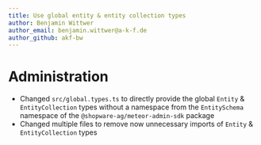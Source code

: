 ```yaml
---
title: Use global entity & entity collection types
author: Benjamin Wittwer
author_email: benjamin.wittwer@a-k-f.de
author_github: akf-bw
---
```

# Administration
* Changed `src/global.types.ts` to directly provide the global `Entity` & `EntityCollection` types without a namespace from the `EntitySchema` namespace of the `@shopware-ag/meteor-admin-sdk` package
* Changed multiple files to remove now unnecessary imports of `Entity` & `EntityCollection` types

